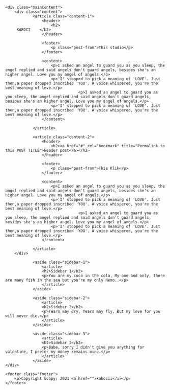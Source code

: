 <html>
<head>
  <link rel="stylesheet" type="text/css" href="style.css">
  <script type="text/javascript" src="nav.js"></script>
</head>

<body>
<div class="body">
<link rel="stylesheet" type="text/css" href="https://fonts.googleapis.com/css?family=Lobster">

	
		
	<div class="mainContent">
		<div class="content">	
				<article class="content-1">	
					<header>
						<h2>
         KABOCI    </h2>
					</header>
					
					<footer>
						<p class="post-from">This studio</p>
					</footer>
					
					<content>
						<p>I asked an angel to guard you as you sleep, the angel replied and said angels don't guard angels, besides she's an higher angel. Love you my angel of angels.</p>
						<p>'I' stopped to pick a meaning of 'LOVE'. Just then,a paper dropped inscribed 'YOU'. A voice whispered, you're the best meaning of love.</p>
            						<p>I asked an angel to guard you as you sleep, the angel replied and said angels don't guard angels, besides she's an higher angel. Love you my angel of angels.</p>
						<p>'I' stopped to pick a meaning of 'LOVE'. Just then,a paper dropped inscribed 'YOU'. A voice whispered, you're the best meaning of love.</p>
					</content>
					
				</article>

				<article class="content-2">	
					<header>
						<h2><a href="#" rel="bookmark" title="Permalink to this POST TITLE">Header post</a></h2>
					</header>

					<footer>
						<p class="post-from">This Klik</p>
					</footer>
					
					<content>
						<p>I asked an angel to guard you as you sleep, the angel replied and said angels don't guard angels, besides she's an higher angel. Love you my angel of angels.</p>
						<p>'I' stopped to pick a meaning of 'LOVE'. Just then,a paper dropped inscribed 'YOU'. A voice whispered, you're the best meaning of love.</p>
            						<p>I asked an angel to guard you as you sleep, the angel replied and said angels don't guard angels, besides she's an higher angel. Love you my angel of angels.</p>
						<p>'I' stopped to pick a meaning of 'LOVE'. Just then,a paper dropped inscribed 'YOU'. A voice whispered, you're the best meaning of love.</p>
					</content>
				
				</article>
		</div>
			
				<aside class="sidebar-1">
					<article>
					<h2>Sidebar 1</h2>
					<p>You are my coca in the cola, My one and only, there are many fish in the sea but you're my only Nemo..</p>
				    </article>
				</aside>
				
				<aside class="sidebar-2">
					<article>
					<h2>Sidebar 2</h2>
					<p>Tears may dry, Years may fly, But my love for you will never die.</p>
				    </article>
				</aside>				

				<aside class="sidebar-3">
					<article>
					<h2>Sidebar 3</h2>
					<p>Babe, sorry I didn't give you anything for valentine, I prefer my money remains mine.</p>
				    </article>
				</aside>	
	</div>
	
	<footer class="footer">
		<p>Copyright &copy; 2021 <a href="">kabocii</a></p>
	</footer>
  
</div>
</body>
</html>
